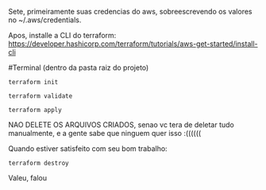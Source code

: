 Sete, primeiramente suas credencias do aws, sobreescrevendo os valores no ~/.aws/credentials.

Apos, installe a CLI do terraform: https://developer.hashicorp.com/terraform/tutorials/aws-get-started/install-cli

#Terminal (dentro da pasta raiz do projeto)

```terraform init```

```terraform validate```

```terraform apply```

NAO DELETE OS ARQUIVOS CRIADOS, senao vc tera de deletar tudo manualmente, e a gente sabe que ninguem quer isso :((((((

Quando estiver satisfeito com seu bom trabalho:

```terraform destroy```

Valeu, falou